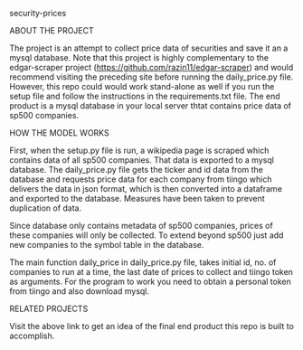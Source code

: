 security-prices

ABOUT THE PROJECT

The project is an attempt to collect price data of securities and save it an a mysql database. Note that this project is highly complementary to the edgar-scraper project (https://github.com/razin11/edgar-scraper) and would recommend visiting the preceding site before running the daily_price.py file. However, this repo could would work stand-alone as well if you run the setup file and follow the instructions in the requirements.txt file. The end product is a mysql database in your local server thtat contains price data of sp500 companies.

HOW THE MODEL WORKS

First, when the setup.py file is run, a wikipedia page is scraped which contains data of all sp500 companies. That data is exported to a mysql database. The daily_price.py file gets the ticker and id data from the database and requests price data for each company from tiingo which delivers the data in json format, which is then converted into a dataframe and exported to the database. Measures have been taken to prevent duplication of data.

Since database only contains metadata of sp500 companies, prices of these companies will only be collected. To extend beyond sp500 just add new companies to the symbol table in the database.

The main function daily_price in daily_price.py file, takes initial id, no. of companies to run at a time, the last date of prices to collect and tiingo token as arguments. For the program to work you need to obtain a personal token from tiingo and also download mysql.

RELATED PROJECTS

Visit the above link to get an idea of the final end product this repo is built to accomplish.
